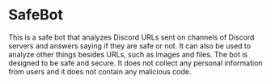 # SafeBot
This is a safe bot that analyzes Discord URLs sent on channels of Discord servers and answers saying if they are safe or not. It can also be used to analyze other things besides URLs, such as images and files. The bot is designed to be safe and secure. It does not collect any personal information from users and it does not contain any malicious code.

